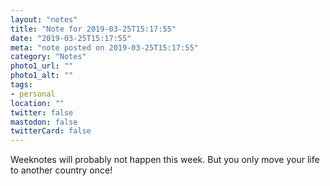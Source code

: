 ```yaml
---
layout: "notes"
title: "Note for 2019-03-25T15:17:55"
date: "2019-03-25T15:17:55"
meta: "note posted on 2019-03-25T15:17:55"
category: "Notes"
photo1_url: ""
photo1_alt: ""
tags:
- personal
location: ""
twitter: false
mastodon: false
twitterCard: false
---
```

Weeknotes will probably not happen this week. But you only move your life to another country once!
